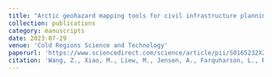 ```yaml
---
title: "Arctic geohazard mapping tools for civil infrastructure planning: A systematic review"
collection: publications
category: manuscripts
date: 2023-07-29
venue: 'Cold Regions Science and Technology'
paperurl: 'https://www.sciencedirect.com/science/article/pii/S0165232X23001994'
citation: 'Wang, Z., Xiao, M., Liew, M., Jensen, A., Farquharson, L., Romanovsky, V., and Alessa, L. 2023. "Arctic geohazard mapping tools for civil infrastructure planning: A systematic review." Cold Reg. Sci. Technol. 214: 103969. https://doi.org/10.1016/j.coldregions.2023.103969.'
---
```

